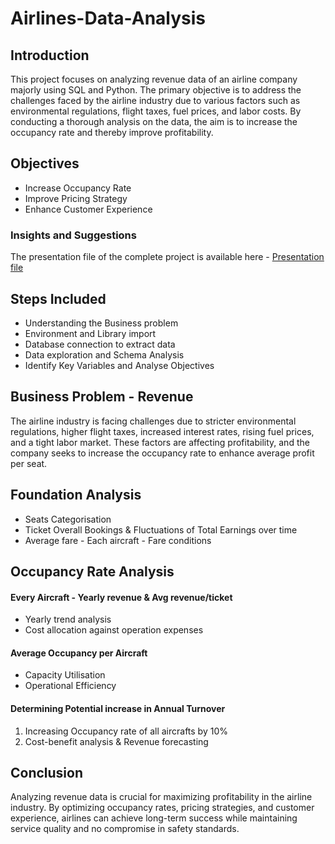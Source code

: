 # Airlines-Data-Analysis

## Introduction
This project focuses on analyzing revenue data of an airline company majorly using SQL and Python. The primary objective is to address the challenges faced by the airline industry due to various factors such as environmental regulations, flight taxes, fuel prices, and labor costs. By conducting a thorough analysis on the data, the aim is to increase the occupancy rate and thereby improve profitability.

## Objectives
- Increase Occupancy Rate
- Improve Pricing Strategy
- Enhance Customer Experience

### Insights and Suggestions
The presentation file of the complete project is available here - [Presentation file](https://drive.google.com/file/d/1FgNXfD-QVZq9gQv-nX23Tqmjh6WO9-A8/view)

## Steps Included
- Understanding the Business problem
- Environment and Library import
- Database connection to extract data
- Data exploration and Schema Analysis
- Identify Key Variables and Analyse Objectives

## Business Problem - Revenue
The airline industry is facing challenges due to stricter environmental regulations, higher flight taxes, increased interest rates, rising fuel prices, and a tight labor market. These factors are affecting profitability, and the company seeks to increase the occupancy rate to enhance average profit per seat.

## Foundation Analysis
- Seats Categorisation
- Ticket Overall Bookings & Fluctuations of Total Earnings over time
- Average fare - Each aircraft - Fare conditions

## Occupancy Rate Analysis
#### Every Aircraft - Yearly revenue & Avg revenue/ticket
- Yearly trend analysis
- Cost allocation against operation expenses

#### Average Occupancy per Aircraft
- Capacity Utilisation
- Operational Efficiency

#### Determining Potential increase in Annual Turnover
1. Increasing Occupancy rate of all aircrafts by 10%
2. Cost-benefit analysis & Revenue forecasting

## Conclusion
Analyzing revenue data is crucial for maximizing profitability in the airline industry. By optimizing occupancy rates, pricing strategies, and customer experience, airlines can achieve long-term success while maintaining service quality and no compromise in safety standards.

